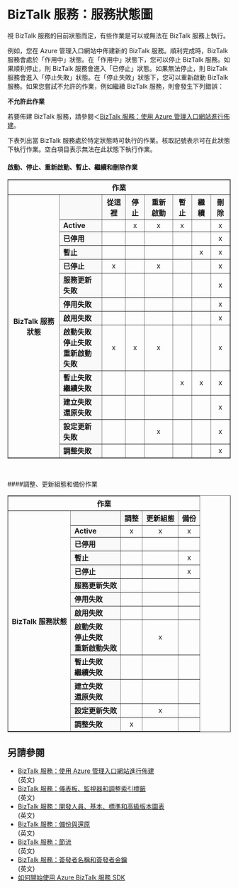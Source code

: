 <properties 
	pageTitle="BizTalk 服務：服務狀態圖 | Azure" 
	description="不同 MABS 狀態允許的動作/作業：停止、啟動、重新啟動、暫停、繼續、刪除、調整、更新組態和備份" 
	services="biztalk-services" 
	documentationCenter="" 
	authors="MandiOhlinger" 
	manager="dwrede" 
	editor="cgronlun"/>

<tags 
	ms.service="biztalk-services" 
	ms.workload="integration" 
	ms.tgt_pltfrm="na" 
	ms.devlang="na" 
	ms.topic="article" 
	ms.date="02/01/2015" 
	ms.author="mandia"/>



# BizTalk 服務：服務狀態圖
視 BizTalk 服務的目前狀態而定，有些作業是可以或無法在 BizTalk 服務上執行。

例如，您在 Azure 管理入口網站中佈建新的 BizTalk 服務。順利完成時，BizTalk 服務會處於「作用中」狀態。在「作用中」狀態下，您可以停止 BizTalk 服務。如果順利停止，則 BizTalk 服務會進入「已停止」狀態。如果無法停止，則 BizTalk 服務會進入「停止失敗」狀態。在「停止失敗」狀態下，您可以重新啟動 BizTalk 服務。如果您嘗試不允許的作業，例如繼續 BizTalk 服務，則會發生下列錯誤：

**不允許此作業**

若要佈建 BizTalk 服務，請參閱＜[BizTalk 服務：使用 Azure 管理入口網站進行佈建](http://go.microsoft.com/fwlink/p/?LinkID=302280)。

下表列出當 BizTalk 服務處於特定狀態時可執行的作業。核取記號表示可在此狀態下執行作業。空白項目表示無法在此狀態下執行作業。

#### 啟動、停止、重新啟動、暫止、繼續和刪除作業
<table border="1">
<tr>
        <th colspan="15">作業</th>
</tr>

<tr>
        <th rowspan="18">BizTalk 服務狀態</th>
</tr>
<tr bgcolor="FAF9F9">
        <th> </th>
        <th>從這裡</th>
        <th>停止</th>
        <th>重新啟動</th>
        <th>暫止</th>
        <th>繼續</th>
        <th>刪除</th>
</tr>
<tr>
<td bgcolor="FAF9F9"><b>Active</b></td>
<td> </td>
<td><center>x</center></td>
<td><center>x</center></td>
<td><center>x</center></td>
<td> </td>
<td><center>x</center></td>
</tr>
<tr>
<td bgcolor="FAF9F9"><b>已停用</b></td>
<td> </td>
<td> </td>
<td> </td>
<td> </td>
<td> </td>
<td><center>x</center></td>
</tr>
<tr>
<td bgcolor="FAF9F9"><b>暫止</b></td>
<td> </td>
<td> </td>
<td> </td>
<td> </td>
<td><center>x</center></td>
<td><center>x</center></td>
</tr>
<tr>
<td bgcolor="FAF9F9"><b>已停止</b></td>
<td><center>x</center></td>
<td> </td>
<td><center>x</center></td>
<td> </td>
<td> </td>
<td><center>x</center></td>
</tr>
<tr>
<td bgcolor="FAF9F9"><b>服務更新失敗</b></td>
<td> </td>
<td> </td>
<td> </td>
<td> </td>
<td> </td>
<td><center>x</center></td>
</tr>
<tr>
<td bgcolor="FAF9F9"><b>停用失敗</b></td>
<td> </td>
<td> </td>
<td> </td>
<td> </td>
<td> </td>
<td><center>x</center></td>
</tr>
<tr>
<td bgcolor="FAF9F9"><b>啟用失敗</b></td>
<td> </td>
<td> </td>
<td> </td>
<td> </td>
<td> </td>
<td><center>x</center></td>
</tr>
<tr>
<td bgcolor="FAF9F9"><b>啟動失敗<br/>
停止失敗<br/>
重新啟動失敗</b></td>
<td><center>x</center></td>
<td><center>x</center></td>
<td><center>x</center></td>
<td> </td>
<td> </td>
<td><center>x</center></td>
</tr>
<tr>
<td bgcolor="FAF9F9"><b>暫止失敗<br/>
繼續失敗</b></td>
<td> </td>
<td> </td>
<td> </td>
<td><center>x</center></td>
<td><center>x</center></td>
<td><center>x</center></td>
</tr>
<tr>
<td bgcolor="FAF9F9"><b>建立失敗<br/>
還原失敗<br/></b></td>
<td> </td>
<td> </td>
<td> </td>
<td> </td>
<td> </td>
<td><center>x</center></td>
</tr>
<tr>
<td bgcolor="FAF9F9"><b>設定更新失敗</b></td>
<td> </td>
<td> </td>
<td><center>x</center></td>
<td> </td>
<td> </td>
<td><center>x</center></td>
</tr>
<tr>
<td bgcolor="FAF9F9"><b>調整失敗</b></td>
<td> </td>
<td> </td>
<td> </td>
<td> </td>
<td> </td>
<td><center>x</center></td>
</tr>
</table>
<br/>

####調整、更新組態和備份作業
<table border="1">
<tr>
        <th colspan="15">作業</th>
</tr>

<tr>
        <th rowspan="18">BizTalk 服務狀態</th>
</tr>
<tr bgcolor="FAF9F9">
        <th> </th>
        <th>調整</th>
        <th>更新組態</th>
        <th>備份</th>
</tr>
<tr>
<td bgcolor="FAF9F9"><b>Active</b></td>
<td><center>x</center></td>
<td><center>x</center></td>
<td><center>x</center></td>
</tr>
<tr>
<td bgcolor="FAF9F9"><b>已停用</b></td>
<td> </td>
<td> </td>
<td> </td>
</tr>
<tr>
<td bgcolor="FAF9F9"><b>暫止</b></td>
<td> </td>
<td> </td>
<td><center>x</center></td>
</tr>
<tr>
<td bgcolor="FAF9F9"><b>已停止</b></td>
<td> </td>
<td> </td>
<td><center>x</center></td>
</tr>
<tr>
<td bgcolor="FAF9F9"><b>服務更新失敗</b></td>
<td> </td>
<td> </td>
<td> </td>
</tr>
<tr>
<td bgcolor="FAF9F9"><b>停用失敗</b></td>
<td> </td>
<td> </td>
<td> </td>
</tr>
<tr>
<td bgcolor="FAF9F9"><b>啟用失敗</b></td>
<td> </td>
<td> </td>
<td> </td>
</tr>
<tr>
<td bgcolor="FAF9F9"><b>啟動失敗<br/>
停止失敗<br/>
重新啟動失敗</b></td>
<td> </td>
<td><center>x</center></td>
<td> </td>
</tr>
<tr>
<td bgcolor="FAF9F9"><b>暫止失敗<br/>
繼續失敗</b></td>
<td> </td>
<td> </td>
<td> </td>
</tr>
<tr>
<td bgcolor="FAF9F9"><b>建立失敗<br/>
還原失敗<br/></b></td>
<td> </td>
<td> </td>
<td> </td>
</tr>
<tr>
<td bgcolor="FAF9F9"><b>設定更新失敗</b></td>
<td> </td>
<td><center>x</center></td>
<td> </td>
</tr>
<tr>
<td bgcolor="FAF9F9"><b>調整失敗</b></td>
<td><center>x</center></td>
<td> </td>
<td> </td>
</tr>
</table>

## 另請參閱
- [BizTalk 服務：使用 Azure 管理入口網站進行佈建](http://go.microsoft.com/fwlink/p/?LinkID=302280)<br/> (英文)
- [BizTalk 服務：儀表板、監視器和調整索引標籤](http://go.microsoft.com/fwlink/p/?LinkID=302281)<br/> (英文)
- [BizTalk 服務：開發人員、基本、標準和高級版本圖表](http://go.microsoft.com/fwlink/p/?LinkID=302279)<br/> (英文)
- [BizTalk 服務：備份與還原](http://go.microsoft.com/fwlink/p/?LinkID=329873)<br/> (英文)
- [BizTalk 服務：節流](http://go.microsoft.com/fwlink/p/?LinkID=302282)<br/> (英文)
- [BizTalk 服務：簽發者名稱和簽發者金鑰](http://go.microsoft.com/fwlink/p/?LinkID=303941)<br/> (英文)
- [如何開始使用 Azure BizTalk 服務 SDK](http://go.microsoft.com/fwlink/p/?LinkID=302335)



<!--HONumber=46--> 
 